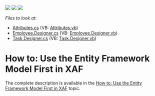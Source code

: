 <!-- default badges list -->
![](https://img.shields.io/endpoint?url=https://codecentral.devexpress.com/api/v1/VersionRange/128594755/14.2.3%2B)
[![](https://img.shields.io/badge/Open_in_DevExpress_Support_Center-FF7200?style=flat-square&logo=DevExpress&logoColor=white)](https://supportcenter.devexpress.com/ticket/details/E4374)
[![](https://img.shields.io/badge/📖_How_to_use_DevExpress_Examples-e9f6fc?style=flat-square)](https://docs.devexpress.com/GeneralInformation/403183)
<!-- default badges end -->
<!-- default file list -->
*Files to look at*:

* [Attributes.cs](./CS/MySolution.Module/BusinessObjects/Attributes.cs) (VB: [Attributes.vb](./VB/MySolution.Module/BusinessObjects/Attributes.vb))
* [Employee.Designer.cs](./CS/MySolution.Module/BusinessObjects/Employee.Designer.cs) (VB: [Employee.Designer.vb](./VB/MySolution.Module/BusinessObjects/Employee.Designer.vb))
* [Task.Designer.cs](./CS/MySolution.Module/BusinessObjects/Task.Designer.cs) (VB: [Task.Designer.vb](./VB/MySolution.Module/BusinessObjects/Task.Designer.vb))
<!-- default file list end -->
# How to: Use the Entity Framework Model First in XAF


<p>The complete description is available in the <a href="http://documentation.devexpress.com/#Xaf/CustomDocument3444"><u>How to: Use the Entity Framework Model First in XAF</u></a> topic.</p>

<br/>



